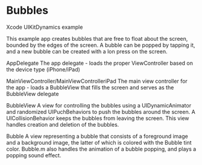 Bubbles
=======

Xcode UIKitDynamics example

This example app creates bubbles that are free to float about the screen, bounded by the edges of the screen. A bubble can be popped by tapping it, and a new bubble can be created with a lon press on the screen.

AppDelegate
The app delegate - loads the proper ViewController based on the device type (iPhone/iPad)

MainViewController/MainViewControlleriPad
The main view controller for the app - loads a BubbleView that fills the screen and serves as the BubbleView delegate

BubbleView
A view for controlling the bubbles using a UIDynamicAnimator and randomized UIPuchBehaviors to push the bubbles around the screen. A UICollisionBehavior keeps the bubbles from leaving the screen. This view handles creation and deletion of the bubbles.

Bubble
A view representing a bubble that consists of a foreground image and a background image, the latter of which is colored with the Bubble tint color. Bubble.m also handles the animation of a bubble popping, and plays a popping sound effect.


